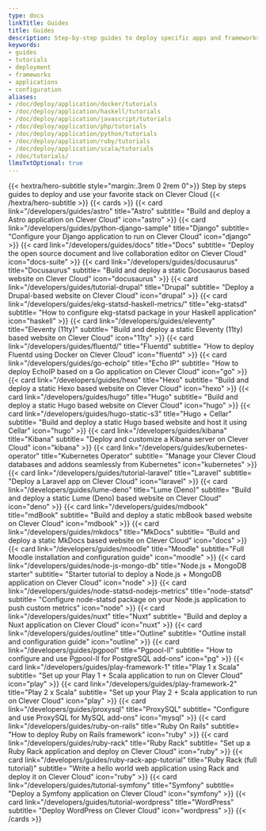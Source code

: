 ```yaml
---
type: docs
linkTitle: Guides
title: Guides
description: Step-by-step guides to deploy specific apps and frameworks on Clever Cloud with detailed tutorials and configuration examples
keywords:
- guides
- tutorials
- deployment
- frameworks
- applications
- configuration
aliases:
- /doc/deploy/application/docker/tutorials
- /doc/deploy/application/haskell/tutorials
- /doc/deploy/application/javascript/tutorials
- /doc/deploy/application/php/tutorials
- /doc/deploy/application/python/tutorials
- /doc/deploy/application/ruby/tutorials
- /doc/deploy/application/scala/tutorials
- /doc/tutorials/
llmsTxtOptional: true
---
```


{{< hextra/hero-subtitle style="margin:.3rem 0 2rem 0">}}
  Step by steps guides to deploy and use your favorite stack on Clever Cloud
{{< /hextra/hero-subtitle >}}
{{< cards >}}
  {{< card link="/developers/guides/astro" title="Astro" subtitle= "Build and deploy a Astro application on Clever Cloud" icon="astro" >}}
  {{< card link="/developers/guides/python-django-sample" title="Django" subtitle= "Configure your Django application to run on Clever Cloud" icon="django" >}}
  {{< card link="/developers/guides/docs" title="Docs" subtitle= "Deploy the open source document and live collaboration editor on Clever Cloud" icon="docs-suite" >}}
  {{< card link="/developers/guides/docusaurus" title="Docusaurus" subtitle= "Build and deploy a static Docusaurus based website on Clever Cloud" icon="docusaurus" >}}
  {{< card link="/developers/guides/tutorial-drupal" title="Drupal" subtitle= "Deploy a Drupal-based website on Clever Cloud" icon="drupal" >}}
  {{< card link="/developers/guides/ekg-statsd-haskell-metrics/" title="ekg-statsd" subtitle= "How to configure ekg-statsd package in your Haskell application" icon="haskell" >}}
  {{< card link="/developers/guides/eleventy" title="Eleventy (11ty)" subtitle= "Build and deploy a static Eleventy (11ty) based website on Clever Cloud" icon="11ty" >}}
  {{< card link="/developers/guides/fluentd/" title="Fluentd" subtitle= "How to deploy Fluentd using Docker on Clever Cloud" icon="fluentd" >}}
  {{< card link="/developers/guides/go-echoip" title="Echo IP" subtitle= "How to deploy EchoIP based on a Go application on Clever Cloud" icon="go" >}}
  {{< card link="/developers/guides/hexo" title="Hexo" subtitle= "Build and deploy a static Hexo based website on Clever Cloud" icon="hexo" >}}
  {{< card link="/developers/guides/hugo" title="Hugo" subtitle= "Build and deploy a static Hugo based website on Clever Cloud" icon="hugo" >}}
  {{< card link="/developers/guides/hugo-static-s3" title="Hugo + Cellar" subtitle= "Build and deploy a static Hugo based website and host it using Cellar" icon="hugo" >}}
  {{< card link="/developers/guides/kibana" title="Kibana" subtitle= "Deploy and customize a Kibana server on Clever Cloud" icon="kibana" >}}
  {{< card link="/developers/guides/kubernetes-operator" title="Kubernetes Operator" subtitle= "Manage your Clever Cloud databases and addons seamlessly from Kubernetes" icon="kubernetes" >}}
  {{< card link="/developers/guides/tutorial-laravel" title="Laravel" subtitle= "Deploy a Laravel app on Clever Cloud" icon="laravel" >}}
  {{< card link="/developers/guides/lume-deno" title="Lume (Deno)" subtitle= "Build and deploy a static Lume (Deno) based website on Clever Cloud" icon="deno" >}}
  {{< card link="/developers/guides/mdbook" title="mdBook" subtitle= "Build and deploy a static mbBook based website on Clever Cloud" icon="mdbook" >}}
  {{< card link="/developers/guides/mkdocs" title="MkDocs" subtitle= "Build and deploy a static MkDocs based website on Clever Cloud" icon="docs" >}}
  {{< card link="/developers/guides/moodle" title="Moodle" subtitle="Full Moodle installation and configuration guide" icon="moodle" >}}
  {{< card link="/developers/guides/node-js-mongo-db" title="Node.js + MongoDB starter" subtitle= "Starter tutorial to deploy a Node.js + MongoDB application on Clever Cloud" icon="node" >}}
  {{< card link="/developers/guides/node-statsd-nodejs-metrics" title="node-statsd" subtitle= "Configure node-statsd package on your Node.js application to push custom metrics" icon="node" >}}
  {{< card link="/developers/guides/nuxt" title="Nuxt" subtitle= "Build and deploy a Nuxt application on Clever Cloud" icon="nuxt" >}}
  {{< card link="/developers/guides/outline" title="Outline" subtitle= "Outline install and configuration guide" icon="outline" >}}
  {{< card link="/developers/guides/pgpool" title="Pgpool-II" subtitle= "How to configure and use Pgpool-II for PostgreSQL add-ons" icon="pg" >}}
  {{< card link="/developers/guides/play-framework-1" title="Play 1 x Scala" subtitle= "Set up your Play 1 + Scala application to run on Clever Cloud" icon="play" >}}
  {{< card link="/developers/guides/play-framework-2" title="Play 2 x Scala" subtitle= "Set up your Play 2 + Scala application to run on Clever Cloud" icon="play" >}}
  {{< card link="/developers/guides/proxysql" title="ProxySQL" subtitle= "Configure and use ProxySQL for MySQL add-ons" icon="mysql" >}}
  {{< card link="/developers/guides/ruby-on-rails" title="Ruby On Rails" subtitle= "How to deploy Ruby on Rails framework" icon="ruby" >}}
  {{< card link="/developers/guides/ruby-rack" title="Ruby Rack" subtitle= "Set up a Ruby Rack application and deploy on Clever Cloud" icon="ruby" >}}
  {{< card link="/developers/guides/ruby-rack-app-tutorial" title="Ruby Rack (full tutorial)" subtitle= "Write a hello world web application using Rack and deploy it on Clever Cloud" icon="ruby" >}}
  {{< card link="/developers/guides/tutorial-symfony" title="Symfony" subtitle= "Deploy a Symfony application on Clever Cloud" icon="symfony" >}}
  {{< card link="/developers/guides/tutorial-wordpress" title="WordPress" subtitle= "Deploy WordPress on Clever Cloud" icon="wordpress" >}}
{{< /cards >}}

